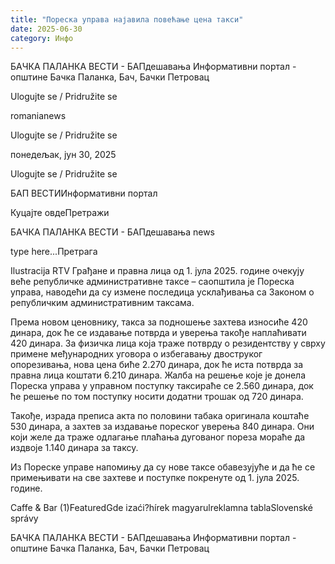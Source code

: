 ```yaml
---
title: "Пореска управа најавила повећање цена такси"
date: 2025-06-30
category: Инфо
---
```


БАЧКА ПАЛАНКА ВЕСТИ - БАПдешавања Информативни портал - општине Бачка Паланка, Бач, Бачки Петровац

Ulogujte se / Pridružite se

romanianews

Ulogujte se / Pridružite se

понедељак, јун 30, 2025

Ulogujte se / Pridružite se

БАП ВЕСТИИнформативни портал

Куцајте овдеПретражи

БАЧКА ПАЛАНКА ВЕСТИ - БАПдешавања news

type here...Претрага

Ilustracija RTV
            Грађане и правна лица од 1. јула 2025. године очекују веће републичке административне таксе – саопштила је Пореска управа, наводећи да су измене последица усклађивања са Законом о републичким административним таксама.

Према новом ценовнику, такса за подношење захтева износиће 420 динара, док ће се издавање потврда и уверења такође наплаћивати 420 динара. За физичка лица која траже потврду о резидентству у сврху примене међународних уговора о избегавању двоструког опорезивања, нова цена биће 2.270 динара, док ће иста потврда за правна лица коштати 6.210 динара.
Жалба на решење које је донела Пореска управа у управном поступку таксираће се 2.560 динара, док ће решење по том поступку носити додатни трошак од 720 динара.


Такође, израда преписа акта по половини табака оригинала коштаће 530 динара, а захтев за издавање пореског уверења 840 динара. Они који желе да траже одлагање плаћања дугованог пореза мораће да издвоје 1.140 динара за таксу.


Из Пореске управе напомињу да су нове таксе обавезујуће и да ће се примењивати на све захтеве и поступке покренуте од 1. јула 2025. године.

Caffe & Bar (1)FeaturedGde izaći?hírek magyarulreklamna tablaSlovenské správy

БАЧКА ПАЛАНКА ВЕСТИ - БАПдешавања Информативни портал - општине Бачка Паланка, Бач, Бачки Петровац

